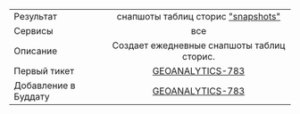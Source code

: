 | | |
|:------------- |:-------------:|
| Результат | снапшоты таблиц сторис ["snapshots"](https://yt.yandex-team.ru/hahn/navigation?path=//home/maps/analytics/data/stories/snapshots) |
| Сервисы | все |
| Описание | Создает ежедневные снапшоты таблиц сторис. |
| Первый тикет | [GEOANALYTICS-783](https://st.yandex-team.ru/GEOANALYTICS-783) |
| Добавление в Буддату | [GEOANALYTICS-783](https://st.yandex-team.ru/GEOANALYTICS-783)
